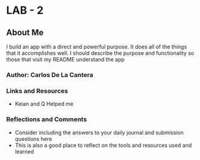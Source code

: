 # LAB - 2

## About Me

I build an app with a direct and powerful purpose. It does all of the things that it accomplishes well. I should describe the purpose and functionality so those that visit my README understand the app

### Author: Carlos De La Cantera

### Links and Resources
* Keian and Q Helped me

### Reflections and Comments
* Consider including the answers to your daily journal and submission questions here
* This is also a good place to reflect on the tools and resources used and learned